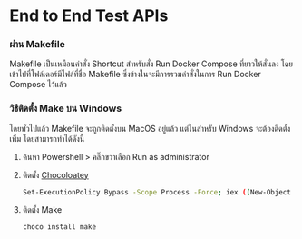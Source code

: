 # End to End Test APIs

### ผ่าน Makefile

Makefile เป็นเหมือนคำสั่ง Shortcut สำหรับสั่ง Run Docker Compose ที่ยาวให้สั่นลง โดยเข้าไปที่โฟล์เดอร์มีไฟล์ที่ชื่อ Makefile ซึ่งข้างในจะมีการรวมคำสั่งในการ Run Docker Compose ไว้แล้ว

### วิธีติดตั้ง Make บน Windows

โดยทั่วไปแล้ว Makefile จะถูกติดตั้งบน MacOS อยู่แล้ว แต่ในสำหรับ Windows จะต้องติดตั้งเพิ่ม โดยสามารถทำได้ดังนี้

1. ค้นหา Powershell > คลิ๊กขวาเลือก Run as administrator
2. ติดตั้ง [Chocoloatey](https://community.chocolatey.org/courses/installation/installing#powershell)

    ```sh
    Set-ExecutionPolicy Bypass -Scope Process -Force; iex ((New-Object System.Net.WebClient).DownloadString('https://community.chocolatey.org/install.ps1'))
    ```

3. ติดตั้ง Make

   ```bash
   choco install make
   ```
